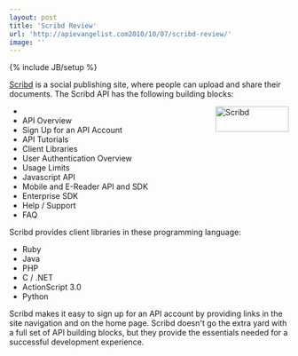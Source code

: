 ```yaml
---
layout: post
title: 'Scribd Review'
url: 'http://apievangelist.com2010/10/07/scribd-review/'
image: ''
---
```

{% include JB/setup %}
<a href="http://www.sribd.com">Scribd</a> is a social publishing site, where people can upload and share their documents.
The Scribd API has the following building blocks:
<ul >
     <li>
          <a href="http://www.scribd.com/developers" target="_blank"><img  title="Scribd" src="http://kinlane-productions.s3.amazonaws.com/Scribd.PNG"  width="132" height="46" align="right" /></a>
     </li>
     <li>API Overview
     </li>
     <li>Sign Up for an API Account
     </li>
     <li>API Tutorials
     </li>
     <li>Client Libraries
     </li>
     <li>User Authentication Overview
     </li>
     <li>Usage Limits
     </li>
     <li>Javascript API
     </li>
     <li>Mobile and E-Reader API and SDK
     </li>
     <li>Enterprise SDK
     </li>
     <li>Help / Support
     </li>
     <li>FAQ
     </li>
</ul>Scribd provides client libraries in these programming language:
<ul >
     <li>Ruby
     </li>
     <li>Java
     </li>
     <li>PHP
     </li>
     <li>C / .NET
     </li>
     <li>ActionScript 3.0
     </li>
     <li>Python
     </li>
</ul>Scribd makes it easy to sign up for an API account by providing links in the site navigation and on the home page.
Scribd doesn't go the extra yard with a full set of API building blocks, but they provide the essentials needed for a successful development experience.
